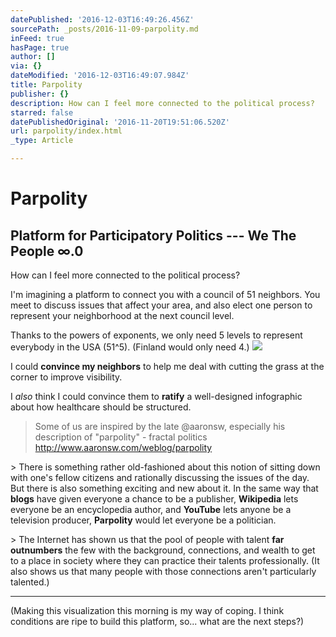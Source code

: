 ```yaml
---
datePublished: '2016-12-03T16:49:26.456Z'
sourcePath: _posts/2016-11-09-parpolity.md
inFeed: true
hasPage: true
author: []
via: {}
dateModified: '2016-12-03T16:49:07.984Z'
title: Parpolity
publisher: {}
description: How can I feel more connected to the political process?
starred: false
datePublishedOriginal: '2016-11-20T19:51:06.520Z'
url: parpolity/index.html
_type: Article

---
```

# Parpolity

## Platform for Participatory Politics --- We The People ∞.0

How can I feel more connected to the political process?

I'm imagining a platform to connect you with a council of 51 neighbors. You meet to discuss issues that affect your area, and also elect one person to represent your neighborhood at the next council level.

Thanks to the powers of exponents, we only need 5 levels to represent everybody in the USA (51^5). (Finland would only need 4.)
![](https://the-grid-user-content.s3-us-west-2.amazonaws.com/2a4d8adf-07d0-44fb-a48f-f51688606bed.png)

I could **convince my neighbors** to help me deal with cutting the grass at the corner to improve visibility.

I _also_ think I could convince them to **ratify** a well-designed infographic about how healthcare should be structured.

> Some of us are inspired by the late @aaronsw, especially his description of "parpolity" - fractal politics http://www.aaronsw.com/weblog/parpolity

\> There is something rather old-fashioned about this notion of sitting down with one's fellow citizens and rationally discussing the issues of the day. But there is also something exciting and new about it. In the same way that **blogs** have given everyone a chance to be a publisher, **Wikipedia** lets everyone be an encyclopedia author, and **YouTube** lets anyone be a television producer, **Parpolity** would let everyone be a politician.

\> The Internet has shown us that the pool of people with talent **far outnumbers** the few with the background, connections, and wealth to get to a place in society where they can practice their talents professionally. (It also shows us that many people with those connections aren't particularly talented.)

---

(Making this visualization this morning is my way of coping. I think conditions are ripe to build this platform, so... what are the next steps?)